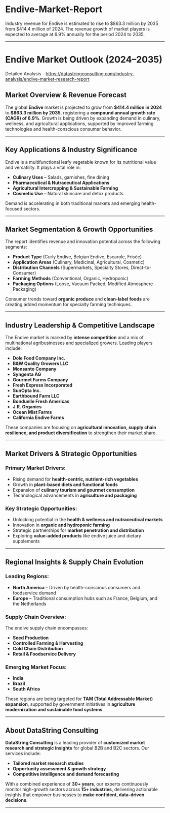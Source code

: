 # Endive-Market-Report

Industry revenue for Endive is estimated to rise to $863.3 million by 2035 from $414.4 million of 2024. The revenue growth of market players is expected to average at 6.9% annually for the period 2024 to 2035.

---

# **Endive Market Outlook (2024–2035)**

Detailed Analysis - https://datastringconsulting.com/industry-analysis/endive-market-research-report

## **Market Overview & Revenue Forecast**

The global **Endive** market is projected to grow from **\$414.4 million in 2024** to **\$863.3 million by 2035**, registering a **compound annual growth rate (CAGR) of 6.9%**. Growth is being driven by expanding demand in culinary, wellness, and agricultural applications, supported by improved farming technologies and health-conscious consumer behavior.

---

## **Key Applications & Industry Significance**

Endive is a multifunctional leafy vegetable known for its nutritional value and versatility. It plays a vital role in:

* **Culinary Uses** – Salads, garnishes, fine dining
* **Pharmaceutical & Nutraceutical Applications**
* **Agricultural Intercropping & Sustainable Farming**
* **Cosmetic Use** – Natural skincare and detox products

Demand is accelerating in both traditional markets and emerging health-focused sectors.

---

## **Market Segmentation & Growth Opportunities**

The report identifies revenue and innovation potential across the following segments:

* **Product Type** (Curly Endive, Belgian Endive, Escarole, Frisée)
* **Application Areas** (Culinary, Medicinal, Agricultural, Cosmetic)
* **Distribution Channels** (Supermarkets, Specialty Stores, Direct-to-Consumer)
* **Farming Methods** (Conventional, Organic, Hydroponic)
* **Packaging Options** (Loose, Vacuum Packed, Modified Atmosphere Packaging)

Consumer trends toward **organic produce** and **clean-label foods** are creating added momentum for specialty farming techniques.

---

## **Industry Leadership & Competitive Landscape**

The Endive market is marked by **intense competition** and a mix of multinational agribusinesses and specialized growers. Leading players include:

* **Dole Food Company Inc.**
* **B\&W Quality Growers LLC**
* **Monsanto Company**
* **Syngenta AG**
* **Gourmet Farms Company**
* **Fresh Express Incorporated**
* **SunOpta Inc.**
* **Earthbound Farm LLC**
* **Bonduelle Fresh Americas**
* **J.R. Organics**
* **Ocean Mist Farms**
* **California Endive Farms**

These companies are focusing on **agricultural innovation, supply chain resilience, and product diversification** to strengthen their market share.

---

## **Market Drivers & Strategic Opportunities**

### **Primary Market Drivers:**

* Rising demand for **health-centric, nutrient-rich vegetables**
* Growth in **plant-based diets and functional foods**
* Expansion of **culinary tourism and gourmet consumption**
* Technological advancements in **agriculture and packaging**

### **Key Strategic Opportunities:**

* Unlocking potential in the **health & wellness and nutraceutical markets**
* Innovation in **organic and hydroponic farming**
* Strategic partnerships for **market penetration and distribution**
* Exploring **value-added products** like endive juice and dietary supplements

---

## **Regional Insights & Supply Chain Evolution**

### **Leading Regions:**

* **North America** – Driven by health-conscious consumers and foodservice demand
* **Europe** – Traditional consumption hubs such as France, Belgium, and the Netherlands

### **Supply Chain Overview:**

The endive supply chain encompasses:

* **Seed Production**
* **Controlled Farming & Harvesting**
* **Cold Chain Distribution**
* **Retail & Foodservice Delivery**

### **Emerging Market Focus:**

* **India**
* **Brazil**
* **South Africa**

These regions are being targeted for **TAM (Total Addressable Market) expansion**, supported by government initiatives in **agriculture modernization and sustainable food systems**.

---

## **About DataString Consulting**

**DataString Consulting** is a leading provider of **customized market research and strategic insights** for global B2B and B2C sectors. Our services include:

* **Tailored market research studies**
* **Opportunity assessment & growth strategy**
* **Competitive intelligence and demand forecasting**

With a combined experience of **30+ years**, our experts continuously monitor high-growth sectors across **15+ industries**, delivering actionable insights that empower businesses to **make confident, data-driven decisions**.

---

